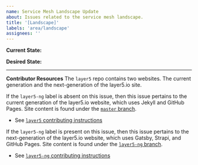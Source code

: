 ```yaml
---
name: Service Mesh Landscape Update
about: Issues related to the service mesh landscape.
title: '[Landscape]'
labels: 'area/landscape'
assignees: ''
---
```

**Current State:**


**Desired State:**

---
**Contributor Resources**
The `layer5` repo contains two websites. The current generation and the next-generation of the layer5.io site.

If the `layer5-ng` label is absent on this issue, then this issue pertains to the current generation of the layer5.io website, which uses Jekyll and GitHub Pages. Site content is found under the [`master` branch](https://github.com/layer5io/layer5/tree/master).
- See [`layer5` contributing instructions](https://github.com/layer5io/layer5/blob/master/CONTRIBUTING.md)

If the `layer5-ng` label is present on this issue, then this issue pertains to the next-generation of the layer5.io website, which uses Gatsby, Strapi, and GitHub Pages. Site content is found under the [`layer5-ng` branch](https://github.com/layer5io/layer5/tree/layer5-ng).
- See [`layer5-ng` contributing instructions](https://github.com/layer5io/layer5/blob/layer5-ng/CONTRIBUTING.md)

